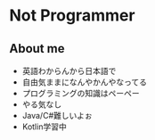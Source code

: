 # Not Programmer
## About me
- 英語わからんから日本語で
- 自由気ままになんやかんやなってる
- プログラミングの知識はペーペー
- やる気なし
- Java/C#難しいよぉ
- Kotlin学習中
